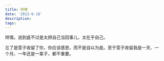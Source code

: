 ```yaml
---
title: 矫情
date: '2013-6-18'
description: 
tags: 
---
```


<p>矫情。说到底不过是太把自己当回事儿，太在乎自己。</p>
<p>忘了是雯子收留了你，你应该感恩，而不是自以为是。至于雯子收留我是一天、一个月、一年还是一辈子，都不重要。</p>